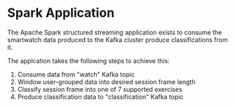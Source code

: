 # Spark Application

The Apache Spark structured streaming application exists to consume the smartwatch data produced to the Kafka cluster produce classifications from it.

The applcation takes the following steps to achieve this:

1. Consume data from "watch" Kafka topic
2. Window user-grouped data into desired session frame length
3. Classify session frame into one of 7 supported exercises
4. Produce classification data to "classification" Kafka topic
